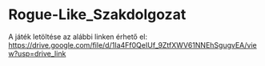 # Rogue-Like_Szakdolgozat

A játék letöltése az alábbi linken érhető el:
https://drive.google.com/file/d/1Ia4Ff0QeIUf_9ZtfXWV61NNEhSgugvEA/view?usp=drive_link
